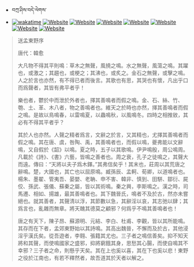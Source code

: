 - བཀྲ་ཤིས་བདེ་ལེགས་ 
- [![wakatime](https://wakatime.com/badge/user/5043ee4a-e361-4607-9d47-d557f2005d05.svg)](https://wakatime.com/@5043ee4a-e361-4607-9d47-d557f2005d05)	[![Website](https://img.shields.io/website?label=&up_color=orange&up_message=Tianchi&url=https%3A%2F%2Fshields.io)](https://tianchi.aliyun.com/home/science/scienceDetail?userId=1095279182618)	[![Website](https://img.shields.io/website?label=&up_color=blue&up_message=Kaggle&url=https%3A%2F%2Fshields.io)](https://www.kaggle.com/ivanxu/)	[![Website](https://img.shields.io/website?label=&up_color=gay&up_message=Yuque&url=https%3A%2F%2Fshields.io)](https://www.yuque.com/ivanaxu)	[![Website](https://img.shields.io/website?label=&up_color=brown&up_message=Leetcode&url=https%3A%2F%2Fshields.io)](https://leetcode.cn/u/ivanaxu)	[![Website](https://img.shields.io/website?label=&up_color=violet&up_message=AIstudio&url=https%3A%2F%2Fshields.io)](https://aistudio.baidu.com/aistudio/personalcenter/thirdview/979775)	[![Website](https://img.shields.io/website?label=&up_color=red&up_message=Gitee&url=https%3A%2F%2Fshields.io)](https://gitee.com/IvanaXu)	[![Website](https://img.shields.io/website?label=&up_color=yellow&up_message=Monkeytype&url=https%3A%2F%2Fshields.io)](https://monkeytype.com/profile/IvanaXu) 

> 送孟東野序
> 
> 唐代：韓愈 
> 
> 大凡物不得其平則鳴：草木之無聲，風撓之鳴。水之無聲，風蕩之鳴。其躍也，或激之；其趨也，或梗之；其沸也，或炙之。金石之無聲，或擊之鳴。人之於言也亦然，有不得已者而後言。其歌也有思，其哭也有懷，凡出乎口而爲聲者，其皆有弗平者乎！
> 
> 樂也者，鬱於中而泄於外者也，擇其善鳴者而假之鳴。金、石、絲、竹、匏、土、革、木八者，物之善鳴者也。維天之於時也亦然，擇其善鳴者而假之鳴。是故以鳥鳴春，以雷鳴夏，以蟲鳴秋，以風鳴冬。四時之相推敓，其必有不得其平者乎？
> 
> 其於人也亦然。人聲之精者爲言，文辭之於言，又其精也，尤擇其善鳴者而假之鳴。其在唐、虞，咎陶、禹，其善鳴者也，而假以鳴，夔弗能以文辭鳴，又自假於《韶》以鳴。夏之時，五子以其歌鳴。伊尹鳴殷，周公鳴周。凡載於《詩》、《書》六藝，皆鳴之善者也。周之衰，孔子之徒鳴之，其聲大而遠。傳曰：“天將以夫子爲木鐸。”其弗信矣乎！其末也，莊周以其荒唐之辭鳴。楚，大國也，其亡也以屈原鳴。臧孫辰、孟軻、荀卿，以道鳴者也。楊朱、墨翟、管夷吾、晏嬰、老聃、申不害、韓非、慎到、田駢、鄒衍、屍佼、孫武、張儀、蘇秦之屬，皆以其術鳴。秦之興，李斯鳴之。漢之時，司馬遷、相如、揚雄，最其善鳴者也。其下魏晉氏，鳴者不及於古，然亦未嘗絕也。就其善者，其聲清以浮，其節數以急，其辭淫以哀，其志弛以肆；其爲言也，亂雜而無章。將天醜其德莫之顧邪？何爲乎不鳴其善鳴者也！
> 
> 唐之有天下，陳子昂、蘇源明、元結、李白、杜甫、李觀，皆以其所能鳴。其存而在下者，孟郊東野始以其詩鳴。其高出魏晉，不懈而及於古，其他浸淫乎漢氏矣。從吾遊者，李翱、張籍其尤也。三子者之鳴信善矣。抑不知天將和其聲，而使鳴國家之盛邪，抑將窮餓其身，思愁其心腸，而使自鳴其不幸邪？三子者之命，則懸乎天矣。其在上也奚以喜，其在下也奚以悲！東野之役於江南也，有若不釋然者，故吾道其於天者以解之。
>

